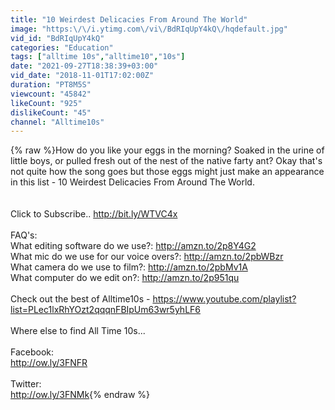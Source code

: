 ```yaml
---
title: "10 Weirdest Delicacies From Around The World"
image: "https:\/\/i.ytimg.com\/vi\/BdRIqUpY4kQ\/hqdefault.jpg"
vid_id: "BdRIqUpY4kQ"
categories: "Education"
tags: ["alltime 10s","alltime10","10s"]
date: "2021-09-27T18:38:39+03:00"
vid_date: "2018-11-01T17:02:00Z"
duration: "PT8M5S"
viewcount: "45842"
likeCount: "925"
dislikeCount: "45"
channel: "Alltime10s"
---
```

{% raw %}How do you like your eggs in the morning? Soaked in the urine of little boys, or pulled fresh out of the nest of the native farty ant? Okay that's not quite how the song goes but those eggs might just make an appearance in this list - 10 Weirdest Delicacies From Around The World.<br /><br /><br />Click to Subscribe.. <a rel="nofollow" target="blank" href="http://bit.ly/WTVC4x">http://bit.ly/WTVC4x</a><br /><br />FAQ's:<br />What editing software do we use?: <a rel="nofollow" target="blank" href="http://amzn.to/2p8Y4G2">http://amzn.to/2p8Y4G2</a><br />What mic do we use for our voice overs?: <a rel="nofollow" target="blank" href="http://amzn.to/2pbWBzr">http://amzn.to/2pbWBzr</a> <br />What camera do we use to film?: <a rel="nofollow" target="blank" href="http://amzn.to/2pbMv1A">http://amzn.to/2pbMv1A</a><br />What computer do we edit on?: <a rel="nofollow" target="blank" href="http://amzn.to/2p951qu">http://amzn.to/2p951qu</a><br /><br />Check out the best of Alltime10s - <a rel="nofollow" target="blank" href="https://www.youtube.com/playlist?list=PLec1lxRhYOzt2qqqnFBIpUm63wr5yhLF6">https://www.youtube.com/playlist?list=PLec1lxRhYOzt2qqqnFBIpUm63wr5yhLF6</a><br /><br />Where else to find All Time 10s...<br /><br />Facebook:<br /><a rel="nofollow" target="blank" href="http://ow.ly/3FNFR">http://ow.ly/3FNFR</a><br /><br />Twitter:<br /><a rel="nofollow" target="blank" href="http://ow.ly/3FNMk">http://ow.ly/3FNMk</a>{% endraw %}
